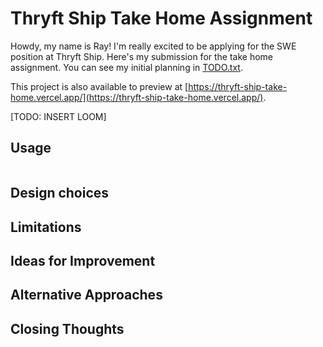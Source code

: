 # Thryft Ship Take Home Assignment

Howdy, my name is Ray! I'm really excited to be applying for the SWE position at Thryft Ship. Here's my submission for the take home assignment. You can see my initial planning in [TODO.txt](./TODO.txt).

This project is also available to preview at [https://thryft-ship-take-home.vercel.app/](https://thryft-ship-take-home.vercel.app/).

[TODO: INSERT LOOM]

## Usage

```sh

```

## Design choices

## Limitations

## Ideas for Improvement

## Alternative Approaches

## Closing Thoughts

